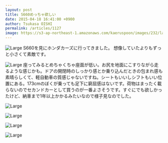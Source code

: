 ```yaml
---
layout: post
title: S660めっちゃ欲しい
date: 2015-04-18 16:41:00 +0900
author: Tsukasa OISHI
permalink: /articles/1127
image: https://s3-ap-northeast-1.amazonaws.com/kaeruspoon/images/232/large.JPG?1429342868
---
```


![Large](https://s3-ap-northeast-1.amazonaws.com/kaeruspoon/images/232/large.JPG?1429342868)
S660を見にホンダカーズに行ってきました。
想像していたよりもずっと小さくて素敵です。

![Large](https://s3-ap-northeast-1.amazonaws.com/kaeruspoon/images/233/large.JPG?1429342907)
座ってみるとめちゃくちゃ座面が低い。お尻を地面にこすりながら走るような感じかも。ドアの開閉時のしっかり感とか乗り込んだときの包まれ感も素晴らしくて、軽自動車の質感じゃないですね。シートもいいしシフトもいい位置にある。173cmのぼくが乗っても足下に窮屈感はないです。荷物はまったく載らないのでセカンドカーとして買うのが一番よさそうです。すぐにでも欲しかったけど、納車まで1年以上かかるみたいなので様子見なのでした。

![Large](https://s3-ap-northeast-1.amazonaws.com/kaeruspoon/images/234/large.JPG?1429343364)

![Large](https://s3-ap-northeast-1.amazonaws.com/kaeruspoon/images/235/large.JPG?1429343390)

![Large](https://s3-ap-northeast-1.amazonaws.com/kaeruspoon/images/236/large.JPG?1429343436)

![Large](https://s3-ap-northeast-1.amazonaws.com/kaeruspoon/images/237/large.JPG?1429343457)
